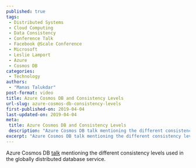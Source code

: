 ```yaml
---
published: true
tags:
 - Distributed Systems
 - Cloud Computing
 - Data Consistency
 - Conference Talk
 - Facebook @Scale Conference
 - Microsoft
 - Leslie Lamport
 - Azure
 - Cosmos DB
categories:
 - Technology
authors:
 - "Manas Talukdar"
post-format: video
title: Azure Cosmos DB and Consistency Levels
url-slug: azure-cosmos-db-consistency-levels
first-published-on: 2019-04-04
last-updated-on: 2019-04-04
meta:
 title: Azure Cosmos DB and Consistency Levels
 description: "Azure Cosmos DB talk mentioning the different consistency levels used in the globally distributed database service."
excerpt: "Azure Cosmos DB talk mentioning the different consistency levels used in the globally distributed database service."
---
```


Azure Cosmos DB [talk](https://www.facebook.com/atscaleevents/videos/1918977595042002/) mentioning the different consistency levels used in the globally distributed database service.
